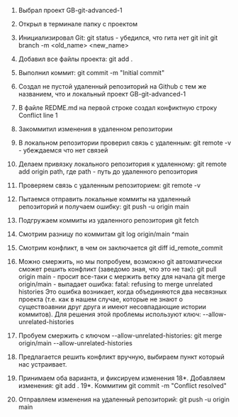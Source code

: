 1. Выбрал проект GB-git-advanced-1
2. Открыл в терминале папку с проектом
3. Инициализировал Git: 
    git status - убедился, что гита нет
    git init 
    git branch -m <old_name> <new_name>
4. Добавил все файлы проекта:
    git add .
5. Выполнил коммит:
    git commit -m "Initial commit"
6. Создал не пустой удаленный репозиторий на Github с тем же названием, что и локальный проект GB-git-advanced-1
7. В файле REDME.md на первой строке создал конфиктную строку Conflict line 1
8. Закоммитил изменения в удаленном репозитории
9. В локальном репозитории проверил связь с удаленным:
    git remote -v - убеждаемся что нет связей
10. Делаем привязку локального репозитория к удаленному:
    git remote add origin path, где path - путь до удаленного репозитория
11. Проверяем связь с удаленным репозиторием:
    git remote -v
12. Пытаемся отправить локальные коммиты на удаленный репозиторий и получаем ошибку:
    git push -u origin main
13. Подгружаем коммиты из удаленного репозитория 
    git fetch
14. Смотрим разницу по коммитам
    git log origin/main ^main
15. Смотрим конфликт, в чем он заключается
    git diff id_remote_commit
16. Можно смержить, но мы попробуем, возможно git автоматически сможет решить конфликт (заведомо зная, что это не так):
    git pull origin main - просит все-таки с мержить ветку для начала
    git merge origin/main - выпадает ошибка: fatal: refusing to merge unrelated histories
    Это ошибка возникает, когда объединяются два несвязных проекта (т.е. как в нашем случае, которые не знают о существоавнии друг друга и имеют несовпадающие истории коммитов). Для решения этой проблемы используют ключ: --allow-unrelated-histories
17. Пробуем смержить с ключом --allow-unrelated-histories:
    git merge origin/main --allow-unrelated-histories




18. Предлагается решить конфликт вручную, выбираем пункт который нас устраивает.
19. Принимаем оба варианта, и фиксируем изменения
18*. Добавляем изменения:
    git add .
19*. Коммитим
    git commit -m "Conflict resolved"
20. Отправляем изменения на удаленный репозиторий:
    git push -u origin main
